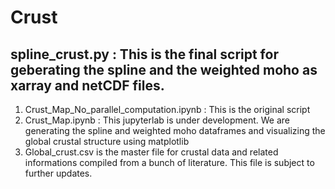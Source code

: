 # Crust

## spline_crust.py : This is the final script for geberating the spline and the weighted moho as xarray and netCDF files.

1) Crust_Map_No_parallel_computation.ipynb : This is the original script
2) Crust_Map.ipynb : This jupyterlab is under development. We are generating the spline and weighted moho dataframes and visualizing the global crustal structure using matplotlib
3) Global_crust.csv is the master file for crustal data and related informations compiled from a bunch of literature. This file is subject to further updates.

